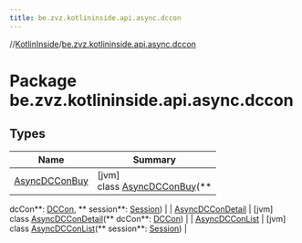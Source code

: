 ```yaml
---
title: be.zvz.kotlininside.api.async.dccon
---
```

//[KotlinInside](../../index.html)/[be.zvz.kotlininside.api.async.dccon](index.html)

# Package be.zvz.kotlininside.api.async.dccon

## Types

| Name | Summary |
|---|---|
| [AsyncDCConBuy](-async-d-c-con-buy/index.html) | [jvm]<br>class [AsyncDCConBuy](-async-d-c-con-buy/index.html)(**
dcCon**: [DCCon](../be.zvz.kotlininside.api.type/-d-c-con/index.html), **
session**: [Session](../be.zvz.kotlininside.session/-session/index.html)) |
| [AsyncDCConDetail](-async-d-c-con-detail/index.html) | [jvm]<br>class [AsyncDCConDetail](-async-d-c-con-detail/index.html)(**
dcCon**: [DCCon](../be.zvz.kotlininside.api.type/-d-c-con/index.html)) |
| [AsyncDCConList](-async-d-c-con-list/index.html) | [jvm]<br>class [AsyncDCConList](-async-d-c-con-list/index.html)(**
session**: [Session](../be.zvz.kotlininside.session/-session/index.html)) |

